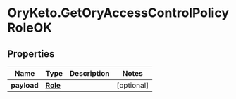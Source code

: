 # OryKeto.GetOryAccessControlPolicyRoleOK

## Properties
Name | Type | Description | Notes
------------ | ------------- | ------------- | -------------
**payload** | [**Role**](Role.md) |  | [optional] 



